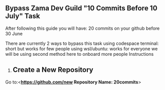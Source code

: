 ## **Bypass Zama Dev Guild "10 Commits Before 10 July" Task**
After following this guide you will have: 20 commits on your github before 30 June

There are currently 2 ways to bypass this task
using codespace terminal: short but works for few people
using wsl/ubuntu: works for everyone we will be using second method here to onboard more people
Instructions

1. ## Create a New Repository
Go to:<**https://github.com/new
Repository Name: 20commits**>


